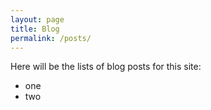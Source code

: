 ```yaml
---
layout: page
title: Blog
permalink: /posts/
---
```


Here will be the lists of blog posts for this site:
- one
- two

